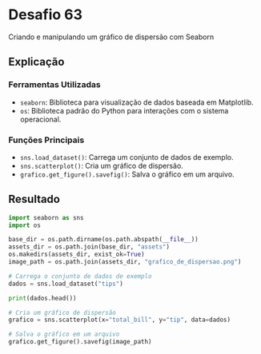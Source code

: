 # Desafio 63

Criando e manipulando um gráfico de dispersão com Seaborn

## Explicação

### Ferramentas Utilizadas

- `seaborn`: Biblioteca para visualização de dados baseada em Matplotlib.
- `os`: Biblioteca padrão do Python para interações com o sistema operacional.

### Funções Principais

- `sns.load_dataset()`: Carrega um conjunto de dados de exemplo.
- `sns.scatterplot()`: Cria um gráfico de dispersão.
- `grafico.get_figure().savefig()`: Salva o gráfico em um arquivo.

## Resultado

```py
import seaborn as sns
import os

base_dir = os.path.dirname(os.path.abspath(__file__))
assets_dir = os.path.join(base_dir, "assets")
os.makedirs(assets_dir, exist_ok=True)
image_path = os.path.join(assets_dir, "grafico_de_dispersao.png")

# Carrega o conjunto de dados de exemplo
dados = sns.load_dataset("tips")

print(dados.head())

# Cria um gráfico de dispersão
grafico = sns.scatterplot(x="total_bill", y="tip", data=dados)

# Salva o gráfico em um arquivo
grafico.get_figure().savefig(image_path)